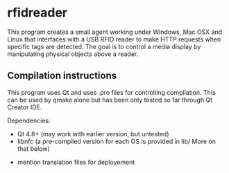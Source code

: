 rfidreader
==========

This program creates a small agent working under Windows, Mac OSX and Linux that interfaces with a USB RFID reader to make HTTP requests when specific tags are detected. The goal is to control a media display by manipulating physical objects above a reader.

Compilation instructions
------------------------

This program uses Qt and uses .pro files for controlling compilation. This can be used by qmake alone but has been only tested so far through Qt Creator IDE.

Dependencies:

- Qt 4.8+ (may work with earlier version, but untested) 
- libnfc (a pre-compiled version for each OS is provided in lib/ More on that below)

* mention translation files for deployement
